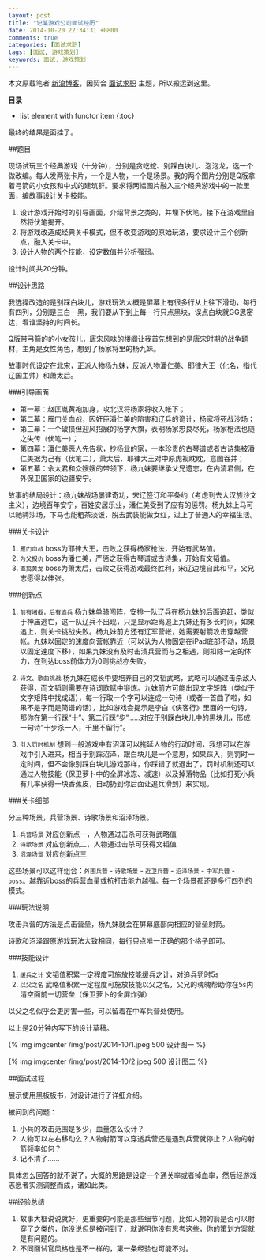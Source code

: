 ```yaml
---
layout: post
title: "记某游戏公司面试经历"
date: 2014-10-20 22:34:31 +0800
comments: true
categories: [面试求职]
tags: [面试, 游戏策划]
keywords: 面试, 游戏策划
---
```


本文原载笔者 [新浪博客](http://blog.sina.com.cn/s/blog_64ac3ab10102v40l.html)，因契合 [面试求职](/category/%E9%9D%A2%E8%AF%95%E6%B1%82%E8%81%8C/) 主题，所以搬运到这里。

__目录__

* list element with functor item
{:toc}

<!-- excerpt start -->
最终的结果是面挂了。

##题目

现场试玩三个经典游戏（十分钟），分别是贪吃蛇、别踩白块儿、泡泡龙，选一个做改编。每人发两张卡片，一个是人物，一个是场景。我的两个图片分别是Q版拿着弓箭的小女孩和中式的建筑群。要求将两幅图片融入三个经典游戏中的一款里面，编故事设计关卡技能。

1. 设计游戏开始时的引导画面，介绍背景之类的，并埋下伏笔，接下在游戏里自然将伏笔揭开。 
2. 将游戏改造成经典关卡模式，但不改变游戏的原始玩法，要求设计三个创新点，融入关卡中。
3. 设计人物的两个技能，设定数值并分析强弱。

设计时间共20分钟。

##设计思路

我选择改造的是别踩白块儿，游戏玩法大概是屏幕上有很多行从上往下滑动，每行有四列，分别是三白一黑，我们要从下到上每一行只点黑块，误点白块就GG思密达，看谁坚持的时间长。

Q版带弓箭的的小女孩儿，唐宋风味的楼阁让我首先想到的是唐宋时期的战争题材，主角是女性角色，想到了杨家将里的杨九妹。

故事时代设定在北宋，正派人物杨九妹，反派人物潘仁美、耶律大王（化名，指代辽国主帅）和萧太后。

<!-- excerpt end -->

###引导画面

* 第一幕：赵匡胤黄袍加身，攻北汉将杨家将收入帐下；
* 第二幕：雁门关血战，因奸臣潘仁美的陷害和辽兵的诡计，杨家将死战沙场；
* 第三幕：一个破损但迎风招展的杨字大旗，表明杨家忠良尽死，杨家枪法也随之失传（伏笔一）；
* 第四幕：潘仁美恶人先告状，抄杨业的家，一本珍贵的古琴谱或者古诗集被潘仁美据为己有（伏笔二），萧太后、耶律大王对中原虎视眈眈，意图吞并；
* 第五幕：佘太君和众嫂嫂的带领下，杨九妹要继承父兄遗志，在内清君侧，在外保卫国家的边疆安宁。

故事的结局设计：杨九妹战场屡建奇功，宋辽签订和平条约（考虑到去大汉族沙文主义），边境百年安宁，百姓安居乐业，潘仁美受到了应有的惩罚。杨九妹上马可以驰骋沙场，下马也能粗茶淡饭，脱去武装能做女红，过上了普通人的幸福生活。

###关卡设计

1. `雁门血战`  boss为耶律大王，击败之获得杨家枪法，开始有武略值。
2. `为父报仇`  boss为潘仁美，严惩之获得古琴谱或古诗集，开始有文韬值。
3. `直捣黄龙`  boss为萧太后，击败之获得游戏最终胜利，宋辽边境自此和平，父兄志愿得以伸张。

###创新点

1. `前有堵截，后有追兵`  杨九妹单骑闯阵，安排一队辽兵在杨九妹的后面追赶，类似于神庙逃亡，这一队辽兵不出现，只是显示距离追上九妹还有多长时间，如果追上，则关卡挑战失败。杨九妹前方还有辽军营帐，她需要射箭攻击穿越营帐。九妹以固定的速度向营帐靠近（可以认为人物固定在iPad底部不动，场景以固定速度下移），如果九妹没有及时击溃兵营而与之相遇，则扣除一定的体力，在到达boss前体力为0则挑战亦失败。

2. `诗文、歌曲挑战`  杨九妹在成长中要培养自己的文韬武略，武略可以通过击杀敌人获得，而文韬则需要在诗词歌赋中锻炼。九妹前方可能出现文字矩阵（类似于文字矩阵中找成语），每一行取一个字可以连成一句诗（或者一首曲子啦，如果不是字而是简谱的话），比如游戏会提示是李白《侠客行》里面的一句诗，那你在第一行踩“十”、第二行踩“步”……对应于别踩白块儿中的黑块儿，形成一句诗“十步杀一人，千里不留行”。

3. `引入罚时机制`  想到一般游戏中有沼泽可以拖延人物的行动时间，我想可以在游戏中引入进来，相当于别踩沼泽，跟白块儿是一个意思，如果踩入，则罚时一定时间，但不会像别踩白块儿游戏那样，你踩错了就退出了。罚时机制还可以通过人物技能（保卫萝卜中的全屏冰冻、减速）以及掉落物品（比如打死小兵有几率获得一块香蕉皮，自动扔到你后面让追兵滑到）来实现。

###关卡细部

分三种场景，兵营场景、诗歌场景和沼泽场景。

1. `兵营场景`  对应创新点一，人物通过击杀可获得武略值
2. `诗歌场景`  对应创新点二，人物通过击杀可获得文韬值
3. `沼泽场景`  对应创新点三

这些场景可以这样组合：`外围兵营` - `诗歌场景` - `近卫兵营` - `沼泽场景` - `中军兵营` - `boss`。越靠近boss的兵营血量或抗打击能力越强。每一个场景都还是多行四列的模式。

###玩法说明

攻击兵营的方法是点击营垒，杨九妹就会在屏幕底部向相应的营垒射箭。

诗歌和沼泽跟原游戏玩法大致相同，每行只点唯一正确的那个格子即可。

###技能设计

1. `缓兵之计`  文韬值积累一定程度可施放技能缓兵之计，对追兵罚时5s
2. `以父之名`  武略值积累一定程度可施放技能以父之名，父兄的魂魄帮助你在5s内清空面前一切营垒（保卫萝卜的全屏炸弹）

以父之名似乎会更厉害一些，可以留着在中军兵营处使用。

以上是20分钟内写下的设计草稿。

{% img imgcenter /img/post/2014-10/1.jpeg 500 设计图一 %}

{% img imgcenter /img/post/2014-10/2.jpeg 500 设计图二 %}

##面试过程

展示使用黑板板书，对设计进行了详细介绍。

被问到的问题：

1. 小兵的攻击范围是多少，血量怎么设计？
2. 人物可以左右移动么？人物射箭可以穿透兵营还是遇到兵营就停止？人物的射箭频率如何？
3. 记不清了……

具体怎么回答的就不说了，大概的思路是设定一个通关率或者掉血率，然后经游戏志愿者实测调整而成，诸如此类。

##经验总结

1. 故事大框说说就好，更重要的可能是那些细节问题，比如人物的箭是否可以射穿了之类的，你没说但是被问到了，就说明你没有思考这些，你的策划方案就是有问题的。
2. 不同面试官风格也是不一样的，第一条经验也可能不对。